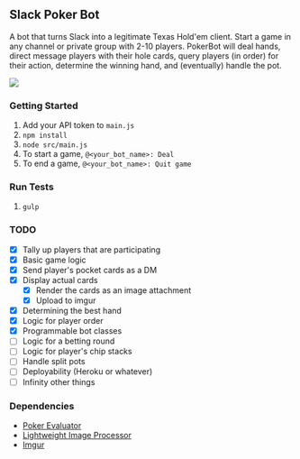 ## Slack Poker Bot
A bot that turns Slack into a legitimate Texas Hold'em client. Start a game in any channel or private group with 2-10 players. PokerBot will deal hands, direct message players with their hole cards, query players (in order) for their action, determine the winning hand, and (eventually) handle the pot.

![](https://s3.amazonaws.com/f.cl.ly/items/1h0S1x0e2e0t2A1W180u/Image%202015-06-30%20at%2011.07.16%20AM.png)

### Getting Started
1. Add your API token to `main.js`
1. `npm install`
1. `node src/main.js`
1. To start a game, `@<your_bot_name>: Deal`
1. To end a game, `@<your_bot_name>: Quit game`

### Run Tests
1. `gulp`

### TODO
- [x] Tally up players that are participating
- [x] Basic game logic
- [x] Send player's pocket cards as a DM
- [x] Display actual cards
  - [x] Render the cards as an image attachment
  - [x] Upload to imgur
- [x] Determining the best hand
- [x] Logic for player order
- [x] Programmable bot classes
- [ ] Logic for a betting round
- [ ] Logic for player's chip stacks
- [ ] Handle split pots
- [ ] Deployability (Heroku or whatever)
- [ ] Infinity other things

### Dependencies
* [Poker Evaluator](https://github.com/chenosaurus/poker-evaluator)
* [Lightweight Image Processor](https://github.com/EyalAr/lwip)
* [Imgur](https://github.com/kaimallea/node-imgur)
